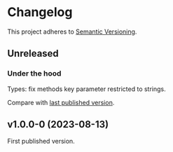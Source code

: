 # Changelog

This project adheres to [Semantic Versioning](https://semver.org/spec/v2.0.0.html).

## Unreleased

### Under the hood

Types: fix methods key parameter restricted to strings.

Compare with [last published version](https://github.com/meduzen/cachemap/compare/v1.0.0-0...main).

## v1.0.0-0 (2023-08-13)

First published version.
